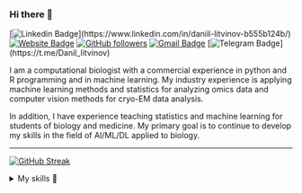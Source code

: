 ### Hi there 👋


[![Linkedin Badge](https://img.shields.io/badge/-daniillitvinov-blue?style=flat-square&logo=Linkedin&logoColor=white&link=[https://www.linkedin.com/in/tanejasaksham/](https://www.linkedin.com/in/daniil-litvinov-b555b124b/))](https://www.linkedin.com/in/daniil-litvinov-b555b124b/) [![Website Badge](https://img.shields.io/badge/-daniillitvinov-03a57a?style=flat-square&labelColor=&logo=Elastic&link=https://danon6868.github.io/)](https://danon6868.github.io/) [![GitHub followers](https://img.shields.io/github/followers/danon6868?label=Follow&style=social)](https://github.com/danon6868/?tab=follow) [![Gmail Badge](https://img.shields.io/badge/-daniillitvinov997@gmail.com-c14438?style=flat-square&logo=Gmail&logoColor=white&link=mailto:daniillitvinov997@gmail.com)](mailto:daniillitvinov997@gmail.com) [![Telegram Badge](https://img.shields.io/badge/-@Danil_litvinov-blue?style=flat-square&logo=Telegram&logoColor=white&link=[https://www.linkedin.com/in/tanejasaksham/](https://t.me/Danil_litvinov))](https://t.me/Danil_litvinov)

I am a computational biologist with a commercial experience in python and R programming and in machine learning. My industry experience is applying machine learning methods and statistics for analyzing omics data and computer vision methods for cryo-EM data analysis.

In addition, I have experience teaching statistics and machine learning for students of biology and medicine. My primary goal is to continue to develop my skills in the field of AI/ML/DL applied to biology.

-------

[![GitHub Streak](http://github-readme-streak-stats.herokuapp.com?user=danon6868&theme=dark&background=000000)](https://git.io/streak-stats)

<details>
<summary>
My skills 📜
</summary>
  
### Programming

* **Python** (Numpy, Pandas, Matplotlib, Seaborn, Sklearn, PyTorch, Keras, FastAPI, Django)
* R (ggplot2, Seurat, DeSeq2, dplyr)
* Linux, Bash, git, Docker, Kubernetes, Airflow
* JavaScript
  
### Machine Learning Methods
  
  * Classical Machine Learning (linear models, tree-based approaches, Catboost, LightGBM, XGBoost, Bayesian methods)
  * Deep learning (MLP, CNN, image segmentation, detection, RNN, LSTM, Transformers, AE, VAE, GAN, TabNet)
  * Model tuning (Optuna, genetic algorithm, Boruta)
  * Interpretable machine learning (SHAP, LIME, Pixel Attribution)
  
### Bioinformatics
  
  * Databases (NCBI, UniProt, PDB, MsigDB, SILVA)
  * Command-line tools (Cellranger, cellSNP, Picard, BLAST, GATK, STAR, SPAdes)
  * Protein sequence analysis tools (MAFFT, MUSCLE, HMMER, ESM)
  * Protein structure analysis tools (Rosetta, Phenix, Coot, AlphaFold)
  
### Languages
  
### Life Sciences
  
### Soft skills
  
</details>
